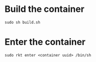 # Build the container

```
sudo sh build.sh
```

# Enter the container

```
sudo rkt enter <container uuid> /bin/sh
```

